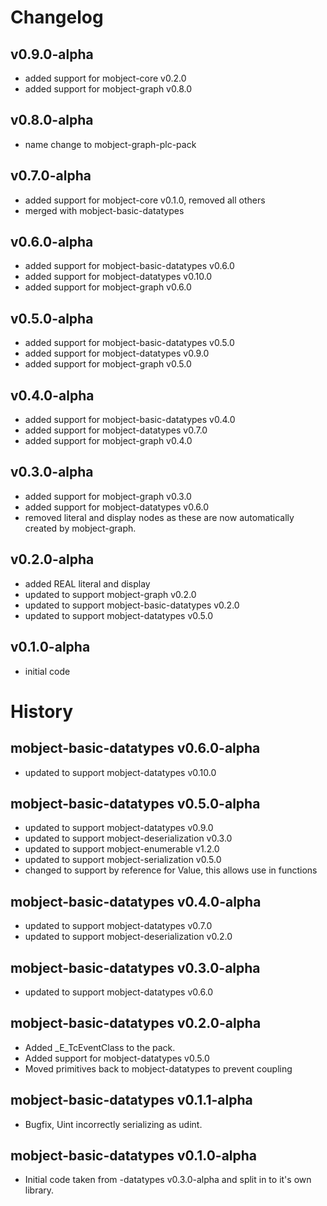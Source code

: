 # Changelog

## v0.9.0-alpha

- added support for mobject-core v0.2.0
- added support for mobject-graph v0.8.0

## v0.8.0-alpha

- name change to mobject-graph-plc-pack

## v0.7.0-alpha

- added support for mobject-core v0.1.0, removed all others
- merged with mobject-basic-datatypes

## v0.6.0-alpha

- added support for mobject-basic-datatypes v0.6.0
- added support for mobject-datatypes v0.10.0
- added support for mobject-graph v0.6.0

## v0.5.0-alpha

- added support for mobject-basic-datatypes v0.5.0
- added support for mobject-datatypes v0.9.0
- added support for mobject-graph v0.5.0

## v0.4.0-alpha

- added support for mobject-basic-datatypes v0.4.0
- added support for mobject-datatypes v0.7.0
- added support for mobject-graph v0.4.0

## v0.3.0-alpha

- added support for mobject-graph v0.3.0
- added support for mobject-datatypes v0.6.0
- removed literal and display nodes as these are now automatically created by mobject-graph.

## v0.2.0-alpha

- added REAL literal and display
- updated to support mobject-graph v0.2.0
- updated to support mobject-basic-datatypes v0.2.0
- updated to support mobject-datatypes v0.5.0

## v0.1.0-alpha

- initial code

# History

## mobject-basic-datatypes v0.6.0-alpha

- updated to support mobject-datatypes v0.10.0

## mobject-basic-datatypes v0.5.0-alpha

- updated to support mobject-datatypes v0.9.0
- updated to support mobject-deserialization v0.3.0
- updated to support mobject-enumerable v1.2.0
- updated to support mobject-serialization v0.5.0
- changed to support by reference for Value, this allows use in functions

## mobject-basic-datatypes v0.4.0-alpha

- updated to support mobject-datatypes v0.7.0
- updated to support mobject-deserialization v0.2.0

## mobject-basic-datatypes v0.3.0-alpha

- updated to support mobject-datatypes v0.6.0

## mobject-basic-datatypes v0.2.0-alpha

- Added \_E_TcEventClass to the pack.
- Added support for mobject-datatypes v0.5.0
- Moved primitives back to mobject-datatypes to prevent coupling

## mobject-basic-datatypes v0.1.1-alpha

- Bugfix, Uint incorrectly serializing as udint.

## mobject-basic-datatypes v0.1.0-alpha

- Initial code taken from -datatypes v0.3.0-alpha and split in to it's own library.
